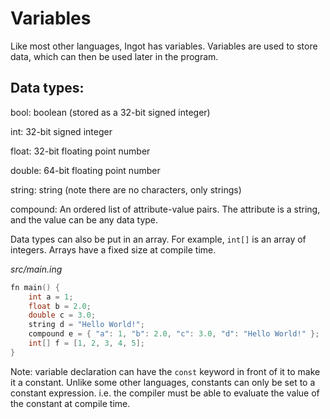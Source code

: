 # Variables

Like most other languages, Ingot has variables. Variables are used to store data, which can then be used later in the program.

## Data types:

bool: boolean (stored as a 32-bit signed integer)

int: 32-bit signed integer

float: 32-bit floating point number

double: 64-bit floating point number

string: string (note there are no characters, only strings)

compound: An ordered list of attribute-value pairs. The attribute is a string, and the value can be any data type.

Data types can also be put in an array. For example, `int[]` is an array of integers. Arrays have a fixed size at compile time.

_src/main.ing_

```C
fn main() {
    int a = 1;
    float b = 2.0;
    double c = 3.0;
    string d = "Hello World!";
    compound e = { "a": 1, "b": 2.0, "c": 3.0, "d": "Hello World!" };
    int[] f = [1, 2, 3, 4, 5];
}
```

Note: variable declaration can have the `const` keyword in front of it to make it a constant. Unlike some other languages, constants can only be set to a constant expression. i.e. the compiler must be able to evaluate the value of the constant at compile time.